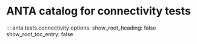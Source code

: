 # ANTA catalog for connectivity tests

::: anta.tests.connectivity
    options:
      show_root_heading: false
      show_root_toc_entry: false
